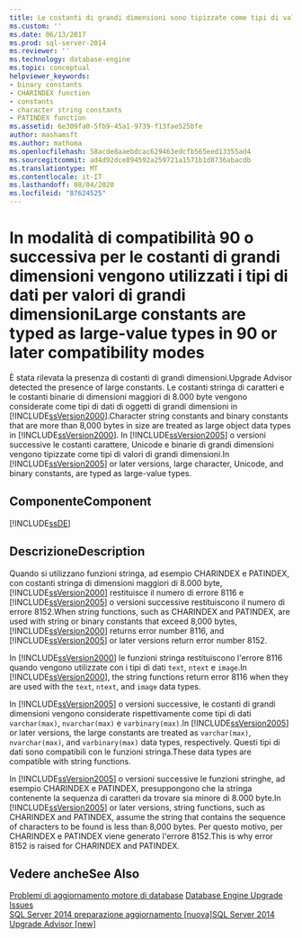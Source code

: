 ```yaml
---
title: Le costanti di grandi dimensioni sono tipizzate come tipi di valori di grandi dimensioni in modalità di compatibilità 90 o successive | Microsoft Docs
ms.custom: ''
ms.date: 06/13/2017
ms.prod: sql-server-2014
ms.reviewer: ''
ms.technology: database-engine
ms.topic: conceptual
helpviewer_keywords:
- binary constants
- CHARINDEX function
- constants
- character string constants
- PATINDEX function
ms.assetid: 6e309fa0-5fb9-45a1-9739-f13fae525bfe
author: mashamsft
ms.author: mathoma
ms.openlocfilehash: 58acde8aaebdcac629463edcfb565eed13355ad4
ms.sourcegitcommit: ad4d92dce894592a259721a1571b1d8736abacdb
ms.translationtype: MT
ms.contentlocale: it-IT
ms.lasthandoff: 08/04/2020
ms.locfileid: "87624525"
---
```

# <a name="large-constants-are-typed-as-large-value-types-in-90-or-later-compatibility-modes"></a><span data-ttu-id="4c09c-102">In modalità di compatibilità 90 o successiva per le costanti di grandi dimensioni vengono utilizzati i tipi di dati per valori di grandi dimensioni</span><span class="sxs-lookup"><span data-stu-id="4c09c-102">Large constants are typed as large-value types in 90 or later compatibility modes</span></span>
  <span data-ttu-id="4c09c-103">È stata rilevata la presenza di costanti di grandi dimensioni.</span><span class="sxs-lookup"><span data-stu-id="4c09c-103">Upgrade Advisor detected the presence of large constants.</span></span> <span data-ttu-id="4c09c-104">Le costanti stringa di caratteri e le costanti binarie di dimensioni maggiori di 8.000 byte vengono considerate come tipi di dati di oggetti di grandi dimensioni in [!INCLUDE[ssVersion2000](../../includes/ssversion2000-md.md)].</span><span class="sxs-lookup"><span data-stu-id="4c09c-104">Character string constants and binary constants that are more than 8,000 bytes in size are treated as large object data types in [!INCLUDE[ssVersion2000](../../includes/ssversion2000-md.md)].</span></span> <span data-ttu-id="4c09c-105">In [!INCLUDE[ssVersion2005](../../includes/ssversion2005-md.md)] o versioni successive le costanti carattere, Unicode e binarie di grandi dimensioni vengono tipizzate come tipi di valori di grandi dimensioni.</span><span class="sxs-lookup"><span data-stu-id="4c09c-105">In [!INCLUDE[ssVersion2005](../../includes/ssversion2005-md.md)] or later versions, large character, Unicode, and binary constants, are typed as large-value types.</span></span>  
  
## <a name="component"></a><span data-ttu-id="4c09c-106">Componente</span><span class="sxs-lookup"><span data-stu-id="4c09c-106">Component</span></span>  
 [!INCLUDE[ssDE](../../includes/ssde-md.md)]  
  
## <a name="description"></a><span data-ttu-id="4c09c-107">Descrizione</span><span class="sxs-lookup"><span data-stu-id="4c09c-107">Description</span></span>  
 <span data-ttu-id="4c09c-108">Quando si utilizzano funzioni stringa, ad esempio CHARINDEX e PATINDEX, con costanti stringa di dimensioni maggiori di 8.000 byte, [!INCLUDE[ssVersion2000](../../includes/ssversion2000-md.md)] restituisce il numero di errore 8116 e [!INCLUDE[ssVersion2005](../../includes/ssversion2005-md.md)] o versioni successive restituiscono il numero di errore 8152.</span><span class="sxs-lookup"><span data-stu-id="4c09c-108">When string functions, such as CHARINDEX and PATINDEX, are used with string or binary constants that exceed 8,000 bytes, [!INCLUDE[ssVersion2000](../../includes/ssversion2000-md.md)] returns error number 8116, and [!INCLUDE[ssVersion2005](../../includes/ssversion2005-md.md)] or later versions return error number 8152.</span></span>  
  
 <span data-ttu-id="4c09c-109">In [!INCLUDE[ssVersion2000](../../includes/ssversion2000-md.md)] le funzioni stringa restituiscono l'errore 8116 quando vengono utilizzate con i tipi di dati `text`, `ntext` e `image`.</span><span class="sxs-lookup"><span data-stu-id="4c09c-109">In [!INCLUDE[ssVersion2000](../../includes/ssversion2000-md.md)], the string functions return error 8116 when they are used with the `text`, `ntext`, and `image` data types.</span></span>  
  
 <span data-ttu-id="4c09c-110">In [!INCLUDE[ssVersion2005](../../includes/ssversion2005-md.md)] o versioni successive, le costanti di grandi dimensioni vengono considerate rispettivamente come tipi di dati `varchar(max)`, `nvarchar(max)` e `varbinary(max)`.</span><span class="sxs-lookup"><span data-stu-id="4c09c-110">In [!INCLUDE[ssVersion2005](../../includes/ssversion2005-md.md)] or later versions, the large constants are treated as `varchar(max)`, `nvarchar(max)`, and `varbinary(max)` data types, respectively.</span></span> <span data-ttu-id="4c09c-111">Questi tipi di dati sono compatibili con le funzioni stringa.</span><span class="sxs-lookup"><span data-stu-id="4c09c-111">These data types are compatible with string functions.</span></span>  
  
 <span data-ttu-id="4c09c-112">In [!INCLUDE[ssVersion2005](../../includes/ssversion2005-md.md)] o versioni successive le funzioni stringhe, ad esempio CHARINDEX e PATINDEX, presuppongono che la stringa contenente la sequenza di caratteri da trovare sia minore di 8.000 byte.</span><span class="sxs-lookup"><span data-stu-id="4c09c-112">In [!INCLUDE[ssVersion2005](../../includes/ssversion2005-md.md)] or later versions, string functions, such as CHARINDEX and PATINDEX, assume the string that contains the sequence of characters to be found is less than 8,000 bytes.</span></span> <span data-ttu-id="4c09c-113">Per questo motivo, per CHARINDEX e PATINDEX viene generato l'errore 8152.</span><span class="sxs-lookup"><span data-stu-id="4c09c-113">This is why error 8152 is raised for CHARINDEX and PATINDEX.</span></span>  
  
## <a name="see-also"></a><span data-ttu-id="4c09c-114">Vedere anche</span><span class="sxs-lookup"><span data-stu-id="4c09c-114">See Also</span></span>  
 <span data-ttu-id="4c09c-115">[Problemi di aggiornamento motore di database](../../../2014/sql-server/install/database-engine-upgrade-issues.md) </span><span class="sxs-lookup"><span data-stu-id="4c09c-115">[Database Engine Upgrade Issues](../../../2014/sql-server/install/database-engine-upgrade-issues.md) </span></span>  
 [<span data-ttu-id="4c09c-116">SQL Server 2014 preparazione aggiornamento &#91;nuova&#93;</span><span class="sxs-lookup"><span data-stu-id="4c09c-116">SQL Server 2014 Upgrade Advisor &#91;new&#93;</span></span>](sql-server-2014-upgrade-advisor.md)  
  
  
